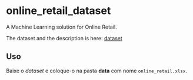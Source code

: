 # online_retail_dataset

A Machine Learning solution for Online Retail.

The dataset and the description is here: [dataset](https://archive.ics.uci.edu/ml/datasets/Online+Retail)

## Uso

Baixe o *dataset* e coloque-o na pasta **data** com nome `online_retail.xlsx`.

